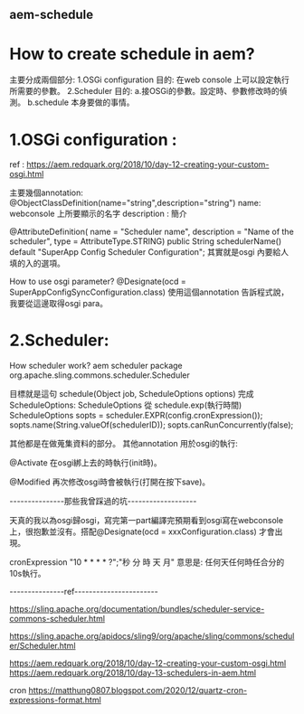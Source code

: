 ## aem-schedule
# How to create schedule in aem?
主要分成兩個部分:
	1.OSGi configuration 目的: 在web console 上可以設定執行所需要的參數。
	2.Scheduler 目的: 
		a.接OSGi的參數。設定時、參數修改時的偵測。
		b.schedule 本身要做的事情。

# 1.OSGi configuration :
ref : https://aem.redquark.org/2018/10/day-12-creating-your-custom-osgi.html

主要幾個annotation:
@ObjectClassDefinition(name="string",description="string")
name: webconsole 上所要顯示的名字 description : 簡介

@AttributeDefinition( name = "Scheduler name", description = "Name of the scheduler", type = AttributeType.STRING)
public String schedulerName() default "SuperApp Config Scheduler Configuration";
其實就是osgi 內要給人填的入的選項。

How to use osgi parameter?
@Designate(ocd = SuperAppConfigSyncConfiguration.class) 使用這個annotation 告訴程式說，我要從這邊取得osgi para。

# 2.Scheduler: 
How scheduler work?
aem scheduler package org.apache.sling.commons.scheduler.Scheduler

目標就是這句 schedule(Object job, ScheduleOptions options)
完成 ScheduleOptions:
ScheduleOptions 從 schedule.exp(執行時間)
ScheduleOptions sopts = scheduler.EXPR(config.cronExpression());
sopts.name(String.valueOf(schedulerID));
sopts.canRunConcurrently(false);

其他都是在做蒐集資料的部分。
其他annotation 用於osgi的執行:

@Activate 在osgi綁上去的時執行(init時)。

@Modified 再次修改osgi時會被執行(打開在按下save)。
 
---------------那些我曾踩過的坑-------------------

天真的我以為osgi歸osgi，寫完第一part編譯完預期看到osgi寫在webconsole上，很抱歉並沒有。搭配@Designate(ocd = xxxConfiguration.class) 才會出現。

cronExpression "10 * * * * ?";"秒 分 時 天 月" 意思是: 任何天任何時任合分的10s執行。

---------------ref-----------------------

https://sling.apache.org/documentation/bundles/scheduler-service-commons-scheduler.html

https://sling.apache.org/apidocs/sling9/org/apache/sling/commons/scheduler/Scheduler.html

https://aem.redquark.org/2018/10/day-12-creating-your-custom-osgi.html https://aem.redquark.org/2018/10/day-13-schedulers-in-aem.html 

cron https://matthung0807.blogspot.com/2020/12/quartz-cron-expressions-format.html
